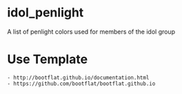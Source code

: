 # idol_penlight
A list of penlight colors used for members of the idol group

# Use Template
    - http://bootflat.github.io/documentation.html
    - https://github.com/bootflat/bootflat.github.io